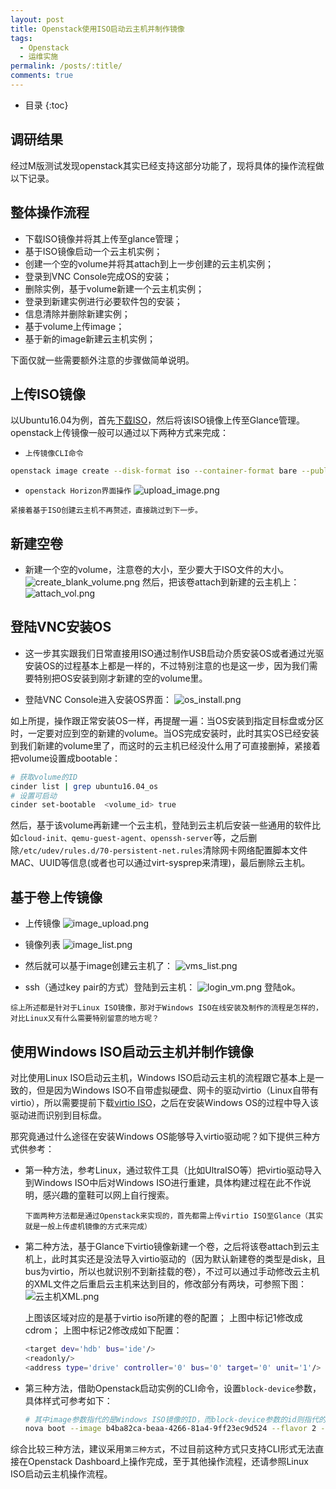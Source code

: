 ```yaml
---
layout: post
title: Openstack使用ISO启动云主机并制作镜像
tags:
  - Openstack
  - 运维实施
permalink: /posts/:title/
comments: true
---
```


* 目录
{:toc}

## 调研结果
经过M版测试发现openstack其实已经支持这部分功能了，现将具体的操作流程做以下记录。
## 整体操作流程
* 下载ISO镜像并将其上传至glance管理；
* 基于ISO镜像启动一个云主机实例；
* 创建一个空的volume并将其attach到上一步创建的云主机实例；
* 登录到VNC Console完成OS的安装；
* 删除实例，基于volume新建一个云主机实例；
* 登录到新建实例进行必要软件包的安装；
* 信息清除并删除新建实例；
* 基于volume上传image；
* 基于新的image新建云主机实例；

下面仅就一些需要额外注意的步骤做简单说明。
## 上传ISO镜像
以Ubuntu16.04为例，首先[下载ISO](http://ftp.sjtu.edu.cn/ubuntu-cd/16.04/)，然后将该ISO镜像上传至Glance管理。
openstack上传镜像一般可以通过以下两种方式来完成：

* `上传镜像CLI命令`
```bash
openstack image create --disk-format iso --container-format bare --public --file ./ubuntu-16.04.6-server-amd64.iso ubuntu-iso
```
* `openstack Horizon界面操作`
![upload_image.png](https://upload-images.jianshu.io/upload_images/12911861-01c242beff8156e2.png?imageMogr2/auto-orient/strip%7CimageView2/2/w/520)

`紧接着基于ISO创建云主机不再赘述，直接跳过到下一步。`

## 新建空卷
* 新建一个空的volume，注意卷的大小，至少要大于ISO文件的大小。
![create_blank_volume.png](https://upload-images.jianshu.io/upload_images/12911861-a70c0ca5532c036d.png?imageMogr2/auto-orient/strip%7CimageView2/2/w/520)
然后，把该卷attach到新建的云主机上：
![attach_vol.png](https://upload-images.jianshu.io/upload_images/12911861-459c98af8f074625.png?imageMogr2/auto-orient/strip%7CimageView2/2/w/520)

## 登陆VNC安装OS
* 这一步其实跟我们日常直接用ISO通过制作USB启动介质安装OS或者通过光驱安装OS的过程基本上都是一样的，不过特别注意的也是这一步，因为我们需要特别把OS安装到刚才新建的空的volume里。

* 登陆VNC Console进入安装OS界面：
![os_install.png](https://upload-images.jianshu.io/upload_images/12911861-017498ef52197ebf.png?imageMogr2/auto-orient/strip%7CimageView2/2/w/520)

如上所提，操作跟正常安装OS一样，再提醒一遍：当OS安装到指定目标盘或分区时，一定要对应到空的新建的volume。当OS完成安装时，此时其实OS已经安装到我们新建的volume里了，而这时的云主机已经没什么用了可直接删掉，紧接着把volume设置成bootable：
```bash
# 获取volume的ID
cinder list | grep ubuntu16.04_os
# 设置可启动
cinder set-bootable  <volume_id> true
```

然后，基于该volume再新建一个云主机，登陆到云主机后安装一些通用的软件比如`cloud-init、qemu-guest-agent、openssh-server`等，之后删除`/etc/udev/rules.d/70-persistent-net.rules`清除网卡网络配置脚本文件MAC、UUID等信息(或者也可以通过virt-sysprep来清理)，最后删除云主机。

## 基于卷上传镜像
* 上传镜像
![image_upload.png](https://upload-images.jianshu.io/upload_images/12911861-47fb0c4ee6177209.png?imageMogr2/auto-orient/strip%7CimageView2/2/w/520)

* 镜像列表
![image_list.png](https://upload-images.jianshu.io/upload_images/12911861-4c144338ce6811da.png?imageMogr2/auto-orient/strip%7CimageView2/2/w/520)

* 然后就可以基于image创建云主机了：
![vms_list.png](https://upload-images.jianshu.io/upload_images/12911861-71d25569b073055f.png?imageMogr2/auto-orient/strip%7CimageView2/2/w/520)

* ssh（通过key pair的方式）登陆到云主机：
![login_vm.png](https://upload-images.jianshu.io/upload_images/12911861-31f168c73c6efa14.png?imageMogr2/auto-orient/strip%7CimageView2/2/w/520)
登陆ok。

`综上所述都是针对于Linux ISO镜像，那对于Windows ISO在线安装及制作的流程是怎样的，对比Linux又有什么需要特别留意的地方呢？`
## 使用Windows ISO启动云主机并制作镜像
对比使用Linux ISO启动云主机，Windows ISO启动云主机的流程跟它基本上是一致的，但是因为Windows ISO不自带虚拟硬盘、网卡的驱动virtio（Linux自带有virtio），所以需要提前下载[virtio ISO]([https://docs.fedoraproject.org/en-US/quick-docs/creating-windows-virtual-machines-using-virtio-drivers/index.html](https://docs.fedoraproject.org/en-US/quick-docs/creating-windows-virtual-machines-using-virtio-drivers/index.html)
)，之后在安装Windows OS的过程中导入该驱动进而识别到目标盘。

那究竟通过什么途径在安装Windows OS能够导入virtio驱动呢？如下提供三种方式供参考：
* 第一种方法，参考Linux，通过软件工具（比如UltraISO等）把virtio驱动导入到Windows ISO中后对Windows ISO进行重建，具体构建过程在此不作说明，感兴趣的童鞋可以网上自行搜索。

    `下面两种方法都是通过Openstack来实现的，首先都需上传virtio ISO至Glance（其实就是一般上传虚机镜像的方式来完成）`
* 第二种方法，基于Glance下virtio镜像新建一个卷，之后将该卷attach到云主机上，此时其实还是没法导入virtio驱动的（因为默认新建卷的类型是disk，且bus为virtio，所以也就识别不到新挂载的卷），不过可以通过手动修改云主机的XML文件之后重启云主机来达到目的，修改部分有两块，可参照下图：
![云主机XML.png](https://upload-images.jianshu.io/upload_images/12911861-a045b14778a49629.png?imageMogr2/auto-orient/strip%7CimageView2/2/w/520)

  上图该区域对应的是基于virtio iso所建的卷的配置；
  上图中标记1修改成cdrom；
  上图中标记2修改成如下配置：
  ```bash
  <target dev='hdb' bus='ide'/>
  <readonly/>
  <address type='drive' controller='0' bus='0' target='0' unit='1'/>
  ```
* 第三种方法，借助Openstack启动实例的CLI命令，设置`block-device`参数，具体样式可参考如下：
  ```bash
  # 其中image参数指代的是Windows ISO镜像的ID，而block-device参数的id则指代的是virtio镜像的ID
  nova boot --image b4ba82ca-beaa-4266-81a4-9ff23ec9d524 --flavor 2 --nic net-id=1af38e89-0d44-4508-b5af-c77ea173667d --block-device source=image,dest=volume,id=acddaec0-a2db-4cae-ab05-327443cf15fe,type=cdrom,bus=ide,size=1 mytest
  ```

综合比较三种方法，建议采用`第三种方式`，不过目前这种方式只支持CLI形式无法直接在Openstack Dashboard上操作完成，至于其他操作流程，还请参照Linux ISO启动云主机操作流程。
